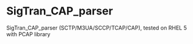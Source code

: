 SigTran_CAP_parser
==================

SigTran_CAP_parser (SCTP/M3UA/SCCP/TCAP/CAP), tested on RHEL 5 with PCAP library